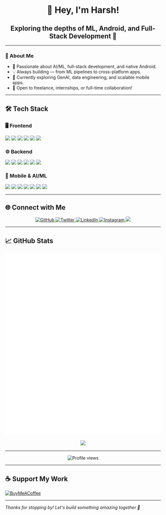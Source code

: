 <div align="center">

# 👋 Hey, I'm Harsh!  
## Exploring the depths of ML, Android, and Full-Stack Development 🚀

</div>

---

### 🌱 About Me

- 🔬 Passionate about AI/ML, full-stack development, and native Android.
- 💡 Always building — from ML pipelines to cross-platform apps.
- 🚀 Currently exploring GenAI, data engineering, and scalable mobile apps.
- 🤝 Open to freelance, internships, or full-time collaboration!
---

## 🛠️ Tech Stack

### 🖥️ Frontend
<div>
  <img src="https://icon.icepanel.io/Technology/svg/HTML5.svg" height="30" />
  <img src="https://icon.icepanel.io/Technology/svg/CSS3.svg" height="30" />
  <img src="https://cdn.jsdelivr.net/gh/devicons/devicon/icons/javascript/javascript-original.svg" height="30" />
  <img src="https://cdn.jsdelivr.net/gh/devicons/devicon/icons/typescript/typescript-original.svg" height="30" />
  <img src="https://icon.icepanel.io/Technology/svg/React.svg" height="30" />
  <img src="https://icon.icepanel.io/Technology/png-shadow-512/Next.js.png" height="30" />
</div>

### ⚙️ Backend
<div>
  <img src="https://cdn.jsdelivr.net/gh/devicons/devicon/icons/nodejs/nodejs-original-wordmark.svg" height="30" />
  <img src="https://cdn.jsdelivr.net/gh/devicons/devicon/icons/python/python-original.svg" height="30" />
  <img src="https://icon.icepanel.io/Technology/png-shadow-512/Flask.png" height="30" />
  <img src="https://icon.icepanel.io/Technology/svg/Java.svg" height="30" />
  <img src="https://cdn.jsdelivr.net/gh/devicons/devicon/icons/cplusplus/cplusplus-original.svg" height="30" />
  <img src="https://icon.icepanel.io/Technology/svg/MongoDB.svg" height="30" />
</div>

### 📱 Mobile & AI/ML
<div>
  <img src="https://cdn.jsdelivr.net/gh/devicons/devicon/icons/flutter/flutter-original.svg" height="30" />
  <img src="https://upload.wikimedia.org/wikipedia/commons/9/91/Dart-logo-icon.svg" height="30" />
  <img src="https://cdn.jsdelivr.net/gh/devicons/devicon/icons/kotlin/kotlin-original.svg" height="30" />
  <img src="https://cdn.jsdelivr.net/gh/devicons/devicon/icons/scikitlearn/scikitlearn-original.svg" height="30" />
  <img src="https://icon.icepanel.io/Technology/png-shadow-512/Pandas.png" height="30" />
  <img src="https://icon.icepanel.io/Technology/svg/NumPy.svg" height="30" />
  <img src="https://cdn.jsdelivr.net/gh/devicons/devicon/icons/matplotlib/matplotlib-original.svg" height="30" />
</div>

---

## 🌐 Connect with Me

<div align="center">
  <a href="https://github.com/HarshKuro" target="_blank">
    <img src="https://img.shields.io/badge/github-%2324292e.svg?&style=for-the-badge&logo=github&logoColor=white" alt="GitHub" />
  </a>
  <a href="https://twitter.com/Harsh_Gothi_31" target="_blank">
    <img src="https://img.shields.io/badge/twitter-%2300acee.svg?&style=for-the-badge&logo=twitter&logoColor=white" alt="Twitter" />
  </a>
  <a href="https://linkedin.com/in/harsh-partap-jain-2952a428b" target="_blank">
    <img src="https://img.shields.io/badge/linkedin-%231E77B5.svg?&style=for-the-badge&logo=linkedin&logoColor=white" alt="LinkedIn" />
  </a>
  <a href="https://instagram.com/harsh._kuro" target="_blank">
    <img src="https://img.shields.io/badge/instagram-%23000000.svg?&style=for-the-badge&logo=instagram&logoColor=white" alt="Instagram" />
  </a>
    <a href="https://www.harshpartapjain.site" target="_blank">
    <img src="https://img.shields.io/badge/portfolio-000000?style=for-the-badge&logo=firefox&logoColor=white" />
  </a>
</div>

---

## 📈 GitHub Stats

<p align="center">
  <img src="https://raw.githubusercontent.com/HarshKuro/Readme-generator/master/generated/languages.svg" alt="Languages"/>
  <img src="https://raw.githubusercontent.com/HarshKuro/Readme-generator/master/generated/overview.svg" alt="Profile Overview"/>
  <!-- GitHub Trophies (Updated Display) -->
<p align="center">
  <img src="https://github-profile-trophy.vercel.app/?username=HarshKuro&theme=radical&no-frame=true&no-bg=true&margin-w=10&row=2&column=4&title=MultiLanguage,Commits,Repositories" />
</p>

</p>

---

<div align="center">
  <img src="https://komarev.com/ghpvc/?username=HarshJain69&&style=flat-square" alt="Profile views" />
</div>

---

## ☕ Support My Work

[![BuyMeACoffee](https://img.shields.io/badge/Buy%20Me%20a%20Coffee-ffdd00?style=for-the-badge&logo=buy-me-a-coffee&logoColor=black)](https://buymeacoffee.com/harshkuro)

---

*Thanks for stopping by! Let's build something amazing together 🚀*
